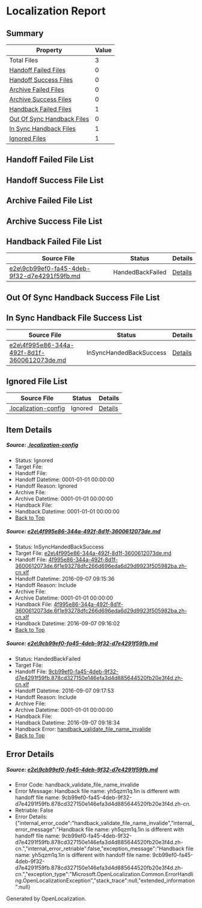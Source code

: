 # <a name='report-top'></a> Localization Report

## Summary
 Property | Value 
 -------- | ----- 
 Total Files | 3
[ Handoff Failed Files ](#handoff-failed-list)| 0
[ Handoff Success Files ](#handoff-success-list)| 0
[ Archive Failed Files ](#archive-failed-list)| 0
[ Archive Success Files ](#archive-success-list)| 0
[ Handback Failed Files ](#handback-failed-list)| 1
[ Out Of Sync Handback Files ](#outofsync-handback-success-list)| 0
[ In Sync Handback Files ](#insync-handback-success-list)| 1
[ Ignored Files ](#ignored-list)| 1

## <a name='handoff-failed-list'></a> Handoff Failed File List

## <a name='handoff-success-list'></a> Handoff Success File List

## <a name='archive-failed-list'></a> Archive Failed File List

## <a name='archive-success-list'></a> Archive Success File List

## <a name='handback-failed-list'></a> Handback Failed File List
 Source File | Status | Details 
 ----------- | ------ | ------- 
 [e2e\9cb99ef0-fa45-4deb-9f32-d7e4291f59fb.md](https://github.com/OpenLocalizationTestOrg/ol-test0/blob/624da6f6774c3ec29d7d90388a7dfc28e9f07503/e2e/9cb99ef0-fa45-4deb-9f32-d7e4291f59fb.md) | HandedBackFailed | [Details](#9aa2afdf88df4d0d3e6110d12bd97d810f35e5f72)

## <a name='outofsync-handback-success-list'></a> Out Of Sync Handback Success File List

## <a name='insync-handback-success-list'></a> In Sync Handback File Success List
 Source File | Status | Details 
 ----------- | ------ | ------- 
 [e2e\4f995e86-344a-492f-8d1f-3600612073de.md](https://github.com/OpenLocalizationTestOrg/ol-test0/blob/a334416447eaaa48a976c5fc30cd8729860d5bfa/e2e/4f995e86-344a-492f-8d1f-3600612073de.md) | InSyncHandedBackSuccess | [Details](#33d25c363115a4d8aa8e036e457512b5cb8017281)

## <a name='ignored-list'></a> Ignored File List
 Source File | Status | Details 
 ----------- | ------ | ------- 
 [.localization-config](https://github.com/OpenLocalizationTestOrg/ol-test0/blob/624da6f6774c3ec29d7d90388a7dfc28e9f07503/.localization-config) | Ignored | [Details](#3d4f252ac210baf56311d7e97dcc2db10974dbd20)

## Item Details
##### <a name='3d4f252ac210baf56311d7e97dcc2db10974dbd20'></a> Source: [.localization-config](https://github.com/OpenLocalizationTestOrg/ol-test0/blob/624da6f6774c3ec29d7d90388a7dfc28e9f07503/.localization-config)
* Status: Ignored
* Target File: 
* Handoff File: 
* Handoff Datetime: 0001-01-01 00:00:00
* Handoff Reason: Ignored
* Archive File: 
* Archive Datetime: 0001-01-01 00:00:00
* Handback File: 
* Handback Datetime: 0001-01-01 00:00:00
* [Back to Top](#report-top)

##### <a name='33d25c363115a4d8aa8e036e457512b5cb8017281'></a> Source: [e2e\4f995e86-344a-492f-8d1f-3600612073de.md](https://github.com/OpenLocalizationTestOrg/ol-test0/blob/a334416447eaaa48a976c5fc30cd8729860d5bfa/e2e/4f995e86-344a-492f-8d1f-3600612073de.md)
* Status: InSyncHandedBackSuccess
* Target File: [e2e\4f995e86-344a-492f-8d1f-3600612073de.md](https://github.com/OpenLocalizationTestOrg/ol-test0-zhcn/blob/56b22a902b3a4b143e89b11496a739a1d179ac21/e2e/4f995e86-344a-492f-8d1f-3600612073de.md)
* Handoff File: [4f995e86-344a-492f-8d1f-3600612073de.6f1e93278dfc266d696eda6d29d9923f505982ba.zh-cn.xlf](https://github.com/OpenLocalizationTestOrg/ol-test0-handoff/blob/b25328636869e839699f21dd1a4bf5ffd149f88c/ol-handoff/OpenLocalizationTestOrg/ol-test0-zhcn/ci/ht/4f995e86-344a-492f-8d1f-3600612073de.6f1e93278dfc266d696eda6d29d9923f505982ba.zh-cn.xlf)
* Handoff Datetime: 2016-09-07 09:15:36
* Handoff Reason: Include
* Archive File: 
* Archive Datetime: 0001-01-01 00:00:00
* Handback File: [4f995e86-344a-492f-8d1f-3600612073de.6f1e93278dfc266d696eda6d29d9923f505982ba.zh-cn.xlf](https://github.com/OpenLocalizationTestOrg/ol-test0-handback/blob/48a01d941a0b95c7a92f9e879b1d4170f5559136/ol-handback/OpenLocalizationTestOrg/ol-test0-zhcn/ci/ht/4f995e86-344a-492f-8d1f-3600612073de.6f1e93278dfc266d696eda6d29d9923f505982ba.zh-cn.xlf)
* Handback Datetime: 2016-09-07 09:16:02
* [Back to Top](#report-top)

##### <a name='9aa2afdf88df4d0d3e6110d12bd97d810f35e5f72'></a> Source: [e2e\9cb99ef0-fa45-4deb-9f32-d7e4291f59fb.md](https://github.com/OpenLocalizationTestOrg/ol-test0/blob/624da6f6774c3ec29d7d90388a7dfc28e9f07503/e2e/9cb99ef0-fa45-4deb-9f32-d7e4291f59fb.md)
* Status: HandedBackFailed
* Target File: 
* Handoff File: [9cb99ef0-fa45-4deb-9f32-d7e4291f59fb.878cd327150e146efa3d4d885644520fb20e3f4d.zh-cn.xlf](https://github.com/OpenLocalizationTestOrg/ol-test0-handoff/blob/58a6b5723503200a3b418ecc4cfddb21d3bbc0c0/ol-handoff/OpenLocalizationTestOrg/ol-test0-zhcn/ci/ht/9cb99ef0-fa45-4deb-9f32-d7e4291f59fb.878cd327150e146efa3d4d885644520fb20e3f4d.zh-cn.xlf)
* Handoff Datetime: 2016-09-07 09:17:53
* Handoff Reason: Include
* Archive File: 
* Archive Datetime: 0001-01-01 00:00:00
* Handback File: 
* Handback Datetime: 2016-09-07 09:18:34
* Handback Error: [handback_validate_file_name_invalide](#9aa2afdf88df4d0d3e6110d12bd97d810f35e5f72handback_validate_file_name_invalide)
* [Back to Top](#report-top)


## Error Details
##### <a name='9aa2afdf88df4d0d3e6110d12bd97d810f35e5f72handback_validate_file_name_invalide'></a> Source: [e2e\9cb99ef0-fa45-4deb-9f32-d7e4291f59fb.md](#9aa2afdf88df4d0d3e6110d12bd97d810f35e5f72)
* Error Code: handback_validate_file_name_invalide
* Error Message: Handback file name: yh5qzm1q.1in is different with handoff file name: 9cb99ef0-fa45-4deb-9f32-d7e4291f59fb.878cd327150e146efa3d4d885644520fb20e3f4d.zh-cn.
* Retriable: False
* Error Details: {"internal_error_code":"handback_validate_file_name_invalide","internal_error_message":"Handback file name: yh5qzm1q.1in is different with handoff file name: 9cb99ef0-fa45-4deb-9f32-d7e4291f59fb.878cd327150e146efa3d4d885644520fb20e3f4d.zh-cn.","internal_error_retriable":false,"exception_message":"Handback file name: yh5qzm1q.1in is different with handoff file name: 9cb99ef0-fa45-4deb-9f32-d7e4291f59fb.878cd327150e146efa3d4d885644520fb20e3f4d.zh-cn.","exception_type":"Microsoft.OpenLocalization.Common.ErrorHandling.OpenLocalizationException","stack_trace":null,"extended_information":null}


Generated by OpenLocalization.
